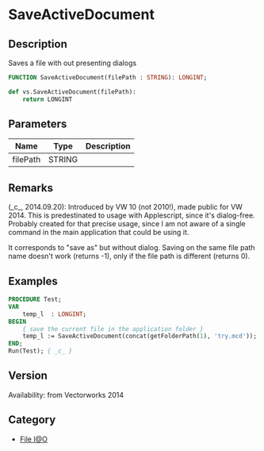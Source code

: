 # SaveActiveDocument

## Description
Saves a file with out presenting dialogs

```pascal
FUNCTION SaveActiveDocument(filePath : STRING): LONGINT;
```

```python
def vs.SaveActiveDocument(filePath):
    return LONGINT
```

## Parameters
|Name|Type|Description|
|---|---|---|
|filePath|STRING|   |

## Remarks
(\_c\_, 2014.09.20): Introduced by VW 10 (not 2010!), made public for VW 2014. This is predestinated to usage with Applescript, since it's dialog-free. Probably created for that precise usage, since I am not aware of a single command in the main application that could be using it.

It corresponds to "save as" but without dialog. Saving on the same file path name doesn't work (returns -1), only if the file path is different (returns 0).

## Examples
```pascal
PROCEDURE Test;
VAR
	temp_l	: LONGINT;
BEGIN
	{ save the current file in the application folder }
	temp_l := SaveActiveDocument(concat(getFolderPath(1), 'try.mcd'));
END;
Run(Test); { _c_ }
```

## Version
Availability: from Vectorworks 2014

## Category
* [File I@O](../Categories/File%20IO.md)
